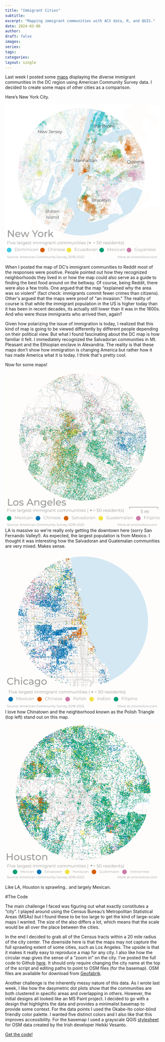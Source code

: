 ```yaml
---
title: "Immigrant Cities"
subtitle: 
excerpt: "Mapping immigrant communities with ACS data, R, and QGIS."
date: 2024-03-06
author: 
draft: false
images:
series:
tags:
categories:
layout: single
---
```





Last week I posted some [maps](https://orionwilcox.com/blog/2024-02-27-dmv-diversity/) displaying the diverse immigrant communities in the DC region using American Community Survey data.  I decided to create some maps of other cities as a comparison. 

Here’s New York City.

![Figure](img/nyc.png)

When I posted the map of DC’s immigrant communities to Reddit most of the responses were positive. People pointed out how they recognized neighborhoods they lived in or how the map could also serve as a guide to finding the best food around on the beltway. Of course, being Reddit, there were also a few trolls. One argued that the map “explained why the area was so violent” (fact check: immigrants commit fewer crimes than citizens). Other's argued that the maps were proof of "an invasion." The reality of course is that while the immigrant population in the US is higher today than it has been in recent decades, its actually still lower than it was in the 1800s. And who were those immigrants who arrived then, again?

Given how polarizing the issue of immigration is today, I realized that this kind of map is going to be viewed differently by different people depending on their political view. But what I found fascinating about the DC map is how familiar it felt. I immediately recognized the Salvadoran communities in Mt. Pleasant and the Ethiopian enclave in Alexandria. The reality is that these maps don’t show how immigration is changing America but rather how it has made America what it is today. I think that's pretty cool. 

Now for some maps!

![Figure](img/la.png)
LA is massive so we're really only getting the downtown here (sorry San Fernando Valley!). As expected, the largest population is from Mexico. I thought it was interesting how the Salvadoran and Guatemalan communities are very mixed. Makes sense.

![Figure](img/chicago.png)
I love how Chinatown and the neighborhood known as the Polish Triangle (top left) stand out on this map.

![Figure](img/houston.png)

Like LA, Houston is sprawling.. and largely Mexican.

#The Code 

The main challenge I faced was figuring out what exactly constitutes a “city”. I played around using the Census Bureau’s Metropolitan Statistical Areas (MSAs) but I found these to be too large to get the kind of large-scale maps I wanted. The size of the also differs a lot, which means that the scale would be all over the place between the cities. 

In the end I decided to grab all of the Census tracts within a 20 mile radius of the city center. The downside here is that the maps may not capture the full sprawling extent of some cities, such as Los Angeles. The upside is that it makes it really easy to reproduce a map for any city. I also like how the circular map gives the sense of a “zoom in” on the city. I’ve posted the full code to Github [here](https://github.com/orionsbelt11/immigrant-cities/tree/main). It should only require changing the city name at the top of the script and editing paths to point to OSM files (for the basemap). OSM files are available for download from [Geofabrik](https://www.geofabrik.de/).

Another challenge is the inherently messy nature of this data. As I wrote last week, I like how the dasymetric dot plots show that the communities are both clustered in specific areas and overlapping in others. However, the initial designs all looked like an MS Paint project. I decided to go with a design that highlights the data and provides a minimalist basemap to provide some context. For the data points I used the Okabe-Ito color-blind friendly color palette. I wanted five distinct colors and I also like that this improves accessibility. For the basemap I used a grayscale QGIS [stylesheet](https://github.com/HeikkiVesanto/QGIS_OSM_Styles/tree/main/osm_light) for OSM data created by the Irish developer Heikki Vesanto.


[Get the code!](https://github.com/orionsbelt11/immigrant-cities/tree/main)



